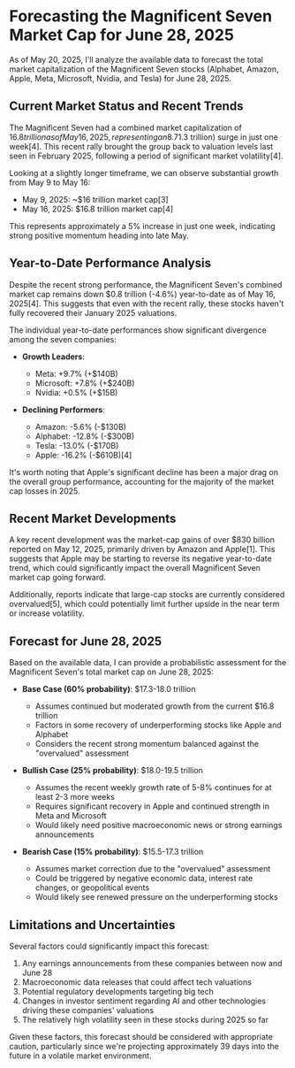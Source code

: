 # Forecasting the Magnificent Seven Market Cap for June 28, 2025

As of May 20, 2025, I'll analyze the available data to forecast the total market capitalization of the Magnificent Seven stocks (Alphabet, Amazon, Apple, Meta, Microsoft, Nvidia, and Tesla) for June 28, 2025.

## Current Market Status and Recent Trends

The Magnificent Seven had a combined market capitalization of $16.8 trillion as of May 16, 2025, representing an 8.7% ($1.3 trillion) surge in just one week[4]. This recent rally brought the group back to valuation levels last seen in February 2025, following a period of significant market volatility[4].

Looking at a slightly longer timeframe, we can observe substantial growth from May 9 to May 16:
- May 9, 2025: ~$16 trillion market cap[3]
- May 16, 2025: $16.8 trillion market cap[4]

This represents approximately a 5% increase in just one week, indicating strong positive momentum heading into late May.

## Year-to-Date Performance Analysis

Despite the recent strong performance, the Magnificent Seven's combined market cap remains down $0.8 trillion (-4.6%) year-to-date as of May 16, 2025[4]. This suggests that even with the recent rally, these stocks haven't fully recovered their January 2025 valuations.

The individual year-to-date performances show significant divergence among the seven companies:

- **Growth Leaders**:
  - Meta: +9.7% (+$140B)
  - Microsoft: +7.8% (+$240B)
  - Nvidia: +0.5% (+$15B)

- **Declining Performers**:
  - Amazon: -5.6% (-$130B)
  - Alphabet: -12.8% (-$300B)
  - Tesla: -13.0% (-$170B)
  - Apple: -16.2% (-$610B)[4]

It's worth noting that Apple's significant decline has been a major drag on the overall group performance, accounting for the majority of the market cap losses in 2025.

## Recent Market Developments

A key recent development was the market-cap gains of over $830 billion reported on May 12, 2025, primarily driven by Amazon and Apple[1]. This suggests that Apple may be starting to reverse its negative year-to-date trend, which could significantly impact the overall Magnificent Seven market cap going forward.

Additionally, reports indicate that large-cap stocks are currently considered overvalued[5], which could potentially limit further upside in the near term or increase volatility.

## Forecast for June 28, 2025

Based on the available data, I can provide a probabilistic assessment for the Magnificent Seven's total market cap on June 28, 2025:

- **Base Case (60% probability)**: $17.3-18.0 trillion
  - Assumes continued but moderated growth from the current $16.8 trillion
  - Factors in some recovery of underperforming stocks like Apple and Alphabet
  - Considers the recent strong momentum balanced against the "overvalued" assessment

- **Bullish Case (25% probability)**: $18.0-19.5 trillion
  - Assumes the recent weekly growth rate of 5-8% continues for at least 2-3 more weeks
  - Requires significant recovery in Apple and continued strength in Meta and Microsoft
  - Would likely need positive macroeconomic news or strong earnings announcements

- **Bearish Case (15% probability)**: $15.5-17.3 trillion
  - Assumes market correction due to the "overvalued" assessment
  - Could be triggered by negative economic data, interest rate changes, or geopolitical events
  - Would likely see renewed pressure on the underperforming stocks

## Limitations and Uncertainties

Several factors could significantly impact this forecast:
1. Any earnings announcements from these companies between now and June 28
2. Macroeconomic data releases that could affect tech valuations
3. Potential regulatory developments targeting big tech
4. Changes in investor sentiment regarding AI and other technologies driving these companies' valuations
5. The relatively high volatility seen in these stocks during 2025 so far

Given these factors, this forecast should be considered with appropriate caution, particularly since we're projecting approximately 39 days into the future in a volatile market environment.